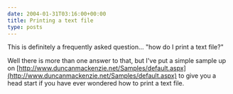 ```yaml
---
date: 2004-01-31T03:16:00+00:00
title: Printing a text file
type: posts
---
```

This is definitely a frequently asked question... "how do I print a text file?"

Well there is more than one answer to that, but I've put a simple sample up on [http://www.duncanmackenzie.net/Samples/default.aspx](http://www.duncanmackenzie.net/Samples/default.aspx) to give you a head start if you have ever wondered how to print a text file.
